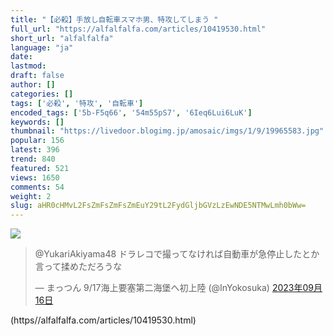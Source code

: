 ```yaml
---
title: "【必殺】手放し自転車スマホ男、特攻してしまう "
full_url: "https://alfalfalfa.com/articles/10419530.html"
short_url: "alfalfalfa"
language: "ja"
date: 
lastmod: 
draft: false
author: []
categories: []
tags: ['必殺', '特攻', '自転車']
encoded_tags: ['5b-F5q66', '54m55pS7', '6Ieq6Lui6LuK']
keywords: []
thumbnail: "https://livedoor.blogimg.jp/amosaic/imgs/1/9/19965583.jpg"
popular: 156
latest: 396
trend: 840
featured: 521
views: 1650
comments: 54
weight: 2
slug: aHR0cHMvL2FsZmFsZmFsZmEuY29tL2FydGljbGVzLzEwNDE5NTMwLmh0bWw=
---
```


![](https://livedoor.blogimg.jp/amosaic/imgs/1/9/19965583.jpg)

<blockquote class='twitter-tweet'><p lang='ja' dir='ltr'>@YukariAkiyama48 ドラレコで撮ってなければ自動車が急停止したとか言って揉めただろうな</p>— まっつん 9/17海上要塞第二海堡へ初上陸 (@InYokosuka) <a href='https//twitter.com/InYokosuka/status/1703017011322949769' target='_blank' rel='nofollow'>2023年09月16日</a></blockquote> 

(https//alfalfalfa.com/articles/10419530.html)
